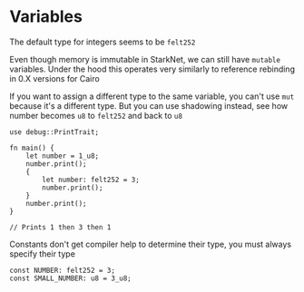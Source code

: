 # Variables

The default type for integers seems to be `felt252`

Even though memory is immutable in StarkNet, we can still have `mutable` variables.
Under the hood this operates very similarly to reference rebinding in 0.X versions for Cairo

If you want to assign a different type to the same variable, you can't use `mut` because it's a different type.
But you can use shadowing instead, see how number becomes `u8` to `felt252` and back to `u8`

```
use debug::PrintTrait;

fn main() {
    let number = 1_u8;
    number.print();
    {
        let number: felt252 = 3;
        number.print();
    }
    number.print();
}

// Prints 1 then 3 then 1
```

Constants don't get compiler help to determine their type, you must always specify their type

```
const NUMBER: felt252 = 3;
const SMALL_NUMBER: u8 = 3_u8;
```
